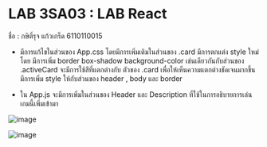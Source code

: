 # LAB 3SA03 : LAB React

ชื่อ : กษิติ์รุจ แก้วเกร็ด 6110110015

  - มีการแก้ไขในส่วนของ App.css โดยมีการเพิ่มเติมในส่วนของ .card มีการตกแต่ง style ใหม่ 
  โดย มีการเพิ่ม border box-shadow background-color  เช่นเดียวกันกับส่วนของ .activeCard 
  จะมีการใช้สีที่แตกต่างกับ ตัวของ .card เพื่อให้เห็นความแตกต่างชัดเจนมากขึ้น
    มีการเพิ่ม style ให้กับส่วนของ header , body และ border 
  
  - ใน App.js จะมีการเพิ่มในส่วนของ Header และ Description ที่ใช้ในการอธิบายการเล่นเกมนี้เพิ่มเข้ามา
  
  
  ![image](https://user-images.githubusercontent.com/60773307/91660849-75f9f980-eb02-11ea-80b1-c33858722c5b.png)
  
  
  
  
   ![image](https://user-images.githubusercontent.com/60773307/91660899-b9546800-eb02-11ea-9765-9b4f7d7bff9e.png)
